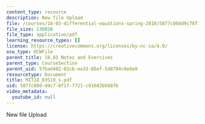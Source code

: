 ```yaml
---
content_type: resource
description: New file Upload
file: /courses/18-03-differential-equations-spring-2010/5877c80dd9c78f177721c91682bbb8fb_MIT18_03S10_s.pdf
file_size: 130028
file_type: application/pdf
learning_resource_types: []
license: https://creativecommons.org/licenses/by-nc-sa/4.0/
ocw_type: OCWFile
parent_title: 18.03 Notes and Exercises
parent_type: CourseSection
parent_uid: 57bad402-02cb-ea33-05ef-548784c0e8a9
resourcetype: Document
title: MIT18_03S10_s.pdf
uid: 5877c80d-d9c7-8f17-7721-c91682bbb8fb
video_metadata:
  youtube_id: null
---
```

New file Upload